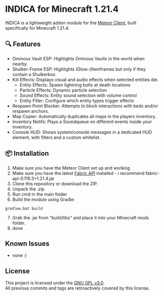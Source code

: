 # INDICA for Minecraft 1.21.4

INDICA is a lightweight addon module for the [Meteor Client](https://meteorclient.com/), built specifically for Minecraft 1.21.4.

## 🔍 Features

- Ominous Vault ESP: Highlights Ominous Vaults in the world when nearby.
- Shulker-Frame ESP: Highlights (Glow-)Itemframes but only if they contain a Shulkerbox.
- Kill Effects: Displays visual and audio effects when selected entities die.
  - Entity Effects: Spawn lightning bolts at death locations
  - Particle Effects: Dynamic particle selection
  - Sound Effects: Entity sound selection with volume control
  - Entity Filter: Configure which entity types trigger effects
- Respawn Point Blocker: Attempts to block interactions with beds and/or respawn anchors.
- Map Copier: Automatically duplicates all maps in the players inventory.
- Inventory Notifs: Plays a Soundqueue on different events inside your inventory.
- Console HUD: Shows system/console messages in a dedicated HUD element, with filters and a custom whitelist.

## 📦 Installation

  1. Make sure you have the Meteor Client set up and working.
  2. Make sure you have the latest [Fabric API](https://www.curseforge.com/minecraft/mc-mods/fabric-api/files) installed - i recommend fabric-api-0.119.3+1.21.4.jar
  3. Clone this repository or download the ZIP.
  4. Unpack the .zip
  5. Run cmd in the main folder
  6. Build the module using Gradle:

    gradlew.bat build

  7. Grab the .jar from "build/libs" and place it into your Minecraft mods folder.
  8. done

## Known Issues

- none :)

## License

This project is licensed under the [GNU GPL v3.0](LICENSE).  
All previous commits and tags are retroactively covered by this license.